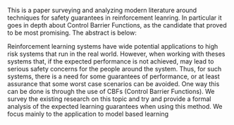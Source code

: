 This is a paper surveying and analyzing modern literature around techniques for safety guarantees in reinforcement leanring. In particular it goes in depth about Control Barrier Functions, as the candidate that proved to be most promising.
The abstract is below:

Reinforcement learning systems have wide potential applications to high risk systems that run in the real world. However, when working with theses systems that, if the expected performance is not achieved, may lead to serious safety concerns for the people around the system. Thus, for such systems, there is a need for some guarantees of performance, or at least assurance that some worst case scenarios can be avoided. One way this can be done is through the use of CBFs (Control Barrier Functions). We survey the existing research on this topic and try and provide a formal analysis of the expected learning guarantees when using this method. We focus mainly to the application to model based learning
